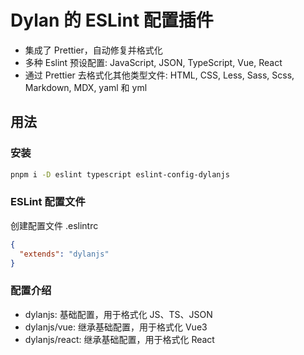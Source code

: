 # Dylan 的 ESLint 配置插件

- 集成了 Prettier，自动修复并格式化
- 多种 Eslint 预设配置: JavaScript, JSON, TypeScript, Vue, React
- 通过 Prettier 去格式化其他类型文件: HTML, CSS, Less, Sass, Scss, Markdown, MDX, yaml 和 yml

## 用法

### 安装

```bash
pnpm i -D eslint typescript eslint-config-dylanjs
```

### ESLint 配置文件

创建配置文件 .eslintrc

```json
{
  "extends": "dylanjs"
}
```

### 配置介绍

- dylanjs: 基础配置，用于格式化 JS、TS、JSON
- dylanjs/vue: 继承基础配置，用于格式化 Vue3
- dylanjs/react: 继承基础配置，用于格式化 React